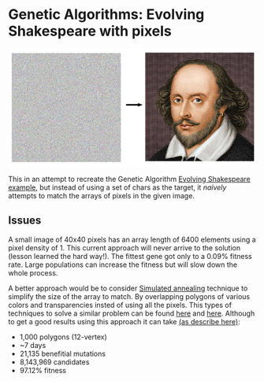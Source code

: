 # Genetic Algorithms: Evolving Shakespeare with pixels

![from to](assets/fromto.jpg)

This in an attempt to recreate the Genetic Algorithm [Evolving Shakespeare example](https://github.com/shiffman/The-Nature-of-Code-Examples-p5.js/blob/master/chp09_ga/NOC_9_01_GA_Shakespeare/sketch.js), but instead of using a set of chars as the target, it <i>naively</i> attempts to match the arrays of pixels in the given image.

Issues
------
A small image of 40x40 pixels has an array length of 6400 elements using a pixel density of 1. This current approach will never arrive to the solution (lesson learned the hard way!). The fittest gene got only to a 0.09% fitness rate. Large populations can increase the fitness but will slow down the whole process.

A better approach would be to consider [Simulated annealing](https://en.wikipedia.org/wiki/Simulated_annealing) technique
to simplify the size of the array to match. By overlapping polygons of various colors and transparencies insted of using all the pixels. This types of techniques to solve a similar problem can be found [here](http://alteredqualia.com/visualization/evolve/) and [here](https://rogerjohansson.blog/2008/12/07/genetic-programming-evolution-of-mona-lisa/). Although to get a good results using this approach it can take [(as describe here)](http://alteredqualia.com/visualization/evolve/):
  - 1,000 polygons (12-vertex)
  - ~7 days
  - 21,135 benefitial mutations
  - 8,143,969 candidates
  - 97.12% fitness
